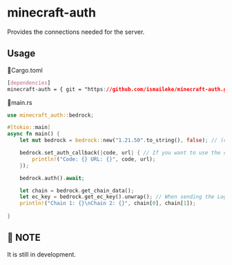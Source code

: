 # minecraft-auth
Provides the connections needed for the server.

## Usage

📄Cargo.toml
```css
[dependencies]
minecraft-auth = { git = "https://github.com/ismaileke/minecraft-auth.git", branch = "master" }
```


📄main.rs
```rust
use minecraft_auth::bedrock;

#[tokio::main]
async fn main() {
    let mut bedrock = bedrock::new("1.21.50".to_string(), false); // (client version, debug mode)

    bedrock.set_auth_callback(|code, url| { // If you want to use the code and link and do something:
        println!("Code: {} URL: {}", code, url);
    });

    bedrock.auth().await;

    let chain = bedrock.get_chain_data();
    let ec_key = bedrock.get_ec_key().unwrap(); // When sending the Login Packet we will need this
    println!("Chain 1: {}\nChain 2: {}", chain[0], chain[1]);
    
}
```



## 📍 NOTE
It is still in development.
